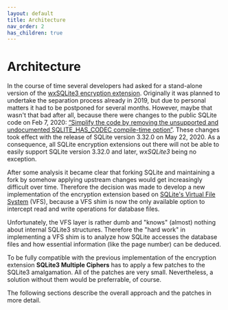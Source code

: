 ```yaml
---
layout: default
title: Architecture
nav_order: 2
has_children: true
---
```

# Architecture

In the course of time several developers had asked for a stand-alone version of the [wxSQLite3 encryption extension](https://github.com/utelle/wxsqlite3/tree/master/sqlite3secure). Originally it was planned to undertake the separation process already in 2019, but due to personal matters it had to be postponed for several months. However, maybe that wasn't that bad after all, because there were changes to the public SQLite code on Feb 7, 2020: [“Simplify the code by removing the unsupported and undocumented SQLITE_HAS_CODEC compile-time option”](https://www.sqlite.org/src/timeline?c=5a877221ce90e752). These changes took effect with the release of SQLite version 3.32.0 on May 22, 2020. As a consequence, all SQLite encryption extensions out there will not be able to easily support SQLite version 3.32.0 and later, _wxSQLite3_ being no exception.

After some analysis it became clear that forking SQLite and maintaining a fork by somehow applying upstream changes would get increasingly difficult over time. Therefore the decision was made to develop a new implementation of the encryption extension based on [SQLite's Virtual File System](https://www.sqlite.org/vfs.html) (VFS), because a VFS shim is now the only available option to intercept read and write operations for database files.

Unfortunately, the VFS layer is rather dumb and "knows" (almost) nothing about internal SQLite3 structures. Therefore the "hard work" in implementing a VFS shim is to analyze how SQLite accesses the database files and how essential information (like the page number) can be deduced.

To be fully compatible with the previous implementation of the encryption extension **SQLite3 Multiple Ciphers** has to apply a few patches to the SQLite3 amalgamation. All of the patches are very small. Nevertheless, a solution without them would be preferrable, of course.

The following sections describe the overall approach and the patches in more detail.
